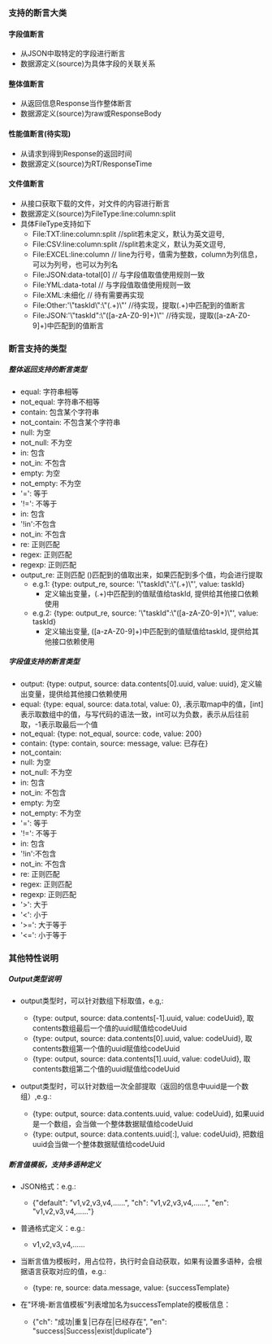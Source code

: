 ### 支持的断言大类
#### 字段值断言
- 从JSON中取特定的字段进行断言
- 数据源定义(source)为具体字段的关联关系

#### 整体值断言
- 从返回信息Response当作整体断言
- 数据源定义(source)为raw或ResponseBody

#### 性能值断言(待实现)
- 从请求到得到Response的返回时间
- 数据源定义(source)为RT/ResponseTime

#### 文件值断言
- 从接口获取下载的文件，对文件的内容进行断言
- 数据源定义(source)为FileType:line:column:split
- 具体FileType支持如下
  - File:TXT:line:column:split  //split若未定义，默认为英文逗号,
  - File:CSV:line:column:split  //split若未定义，默认为英文逗号,
  - File:EXCEL:line:column     // line为行号，值需为整数，column为列信息，可以为列号，也可以为列名
  - File:JSON:data-total[0]    // 与字段值取值使用规则一致
  - File:YML:data-total        // 与字段值取值使用规则一致
  - File:XML:未细化             // 待有需要再实现
  - File:Other:'\\"taskId\\":\\"(.+)\\"'   //待实现，提取(.+)中匹配到的值断言
  - File:JSON:'\\"taskId\":\\"([a-zA-Z0-9]+)\\"'   //待实现，提取([a-zA-Z0-9]+)中匹配到的值断言

### 断言支持的类型
##### 整体返回支持的断言类型
- equal: 字符串相等
- not_equal: 字符串不相等
- contain: 包含某个字符串  
- not_contain: 不包含某个字符串
- null: 为空
- not_null: 不为空
- in: 包含
- not_in: 不包含
- empty: 为空
- not_empty: 不为空
- '=': 等于
- '!=': 不等于
- in: 包含
- '!in':不包含
- not_in: 不包含
- re:  正则匹配
- regex:  正则匹配
- regexp:  正则匹配
- output_re:   正则匹配 ()匹配到的值取出来，如果匹配到多个值，均会进行提取
   - e.g.1:  {type: output_re, source: '\\"taskId\\":\\"(.+)\\"', value: taskId}  
     - 定义输出变量，(.+)中匹配到的值赋值给taskId, 提供给其他接口依赖使用
   - e.g.2:  {type: output_re, source: '\\"taskId\":\\"([a-zA-Z0-9]+)\\"', value: taskId}  
     - 定义输出变量, ([a-zA-Z0-9]+)中匹配到的值赋值给taskId, 提供给其他接口依赖使用


##### 字段值支持的断言类型
- output: {type: output, source: data.contents[0].uuid, value: uuid}, 定义输出变量，提供给其他接口依赖使用
- equal: {type: equal, source: data.total, value: 0},  .表示取map中的值，[int]表示取数组中的值，与写代码的语法一致，int可以为负数，表示从后往前取，-1表示取最后一个值
- not_equal: {type: not_equal, source: code, value: 200}
- contain: {type: contain, source: message, value: 已存在}
- not_contain:
- null: 为空
- not_null: 不为空
- in: 包含
- not_in: 不包含
- empty: 为空
- not_empty: 不为空
- '=': 等于
- '!=': 不等于
- in: 包含
- '!in':不包含
- not_in: 不包含
- re:  正则匹配
- regex:  正则匹配
- regexp:  正则匹配
- '>': 大于
- '<': 小于
- '>=': 大于等于
- '<=': 小于等于


### 其他特性说明
##### Output类型说明
- output类型时，可以针对数组下标取值，e.g,:
  - {type: output, source: data.contents[-1].uuid, value: codeUuid}, 取contents数组最后一个值的uuid赋值给codeUuid  
  - {type: output, source: data.contents[0].uuid, value: codeUuid}, 取contents数组第一个值的uuid赋值给codeUuid  
  - {type: output, source: data.contents[1].uuid, value: codeUuid}, 取contents数组第二个值的uuid赋值给codeUuid
  
- output类型时，可以针对数组一次全部提取（返回的信息中uuid是一个数组）,e.g.:
  - {type: output, source: data.contents.uuid, value: codeUuid}, 如果uuid是一个数组，会当做一个整体数据赋值给codeUuid    
  - {type: output, source: data.contents.uuid[:], value: codeUuid}, 把数组uuid会当做一个整体数据赋值给codeUuid  
   

##### 断言值模板，支持多语种定义  
- JSON格式：e.g.:
  - {"default": "v1,v2,v3,v4,……", "ch": "v1,v2,v3,v4,……", "en": "v1,v2,v3,v4,……"}
  
- 普通格式定义：e.g.:
  - v1,v2,v3,v4,……
  
- 当断言值为模板时，用占位符，执行时会自动获取，如果有设置多语种，会根据语言获取对应的值，e.g.:
   - {type: re, source: data.message, value: {successTemplate}
  
- 在"环境-断言值模板"列表增加名为successTemplate的模板信息：
  - {"ch": "成功|重复|已存在|已经存在", "en": "success|Success|exist|duplicate"}